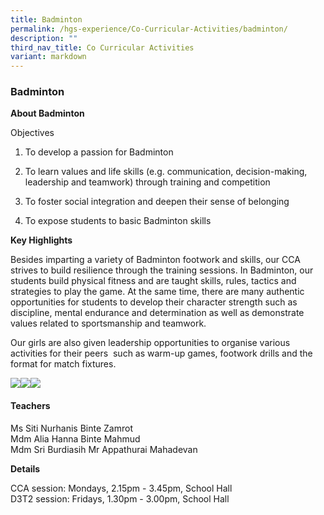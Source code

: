 ```yaml
---
title: Badminton
permalink: /hgs-experience/Co-Curricular-Activities/badminton/
description: ""
third_nav_title: Co Curricular Activities
variant: markdown
---
```

### Badminton

  

**About Badminton**

Objectives

1.  To develop a passion for Badminton
    
2.  To learn values and life skills (e.g. communication, decision-making, leadership and teamwork) through training and competition
    
3.  To foster social integration and deepen their sense of belonging
    
4.  To expose students to basic Badminton skills
    

**Key Highlights**

Besides imparting a variety of Badminton footwork and skills, our CCA strives to build resilience through the training sessions. In Badminton, our students build physical fitness and are taught skills, rules, tactics and strategies to play the game. At the same time, there are many authentic opportunities for students to develop their character strength such as discipline, mental endurance and determination as well as demonstrate values related to sportsmanship and teamwork.

Our girls are also given leadership opportunities to organise various activities for their peers  such as warm-up games, footwork drills and the format for match fixtures. 

![](https://lh4.googleusercontent.com/0ToCTsqLYYFY53jZz9niyYlGcY9vQLwL-to5Ret_2BX_XqW3-n2GqTz98Ide15jeBPbSQsZrPBlYkTsdYWuYyr80jn-PaZn_EhOK2DVNPLJSYR6_9rXfcycS3eCP-BTr_v8Lq-4PdN-h)![](https://lh4.googleusercontent.com/-NHA4k4o8Dz9S1l17fzJSFesabtg4QnuUnTiI8X2G6gQGlB5DOAPlSuNs75zCPwNNgIrAobMPEpiNto5rr8u7jF9OLUQH8EGOQ6heF3ZwE69NLkZOdB-OCD9wKN7Foacwh0IfHmW5EIA)![](https://lh3.googleusercontent.com/BbmSB80PTfMNi89kNaawgS9_2eeMnFxPj4q7NcwYBW4JE7onF5w9qti-UW57pwEzeQookMWZl2cvz9Bkg__0YZB4bInWmhOBz_2Eqt5kHm_lnO7cE_OZGsBf1daTnKAFigpWDRSAW8l9)

####   

#### Teachers

Ms Siti Nurhanis Binte Zamrot  
Mdm Alia Hanna Binte Mahmud  
Mdm Sri Burdiasih
Mr Appathurai Mahadevan

**Details**

CCA session: Mondays, 2.15pm - 3.45pm, School Hall  
D3T2 session: Fridays, 1.30pm - 3.00pm, School Hall
